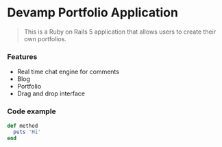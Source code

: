 # Devamp Portfolio Application

> This is a Ruby on Rails  5 application  that allows users to create their own portfolios.

### Features

- Real time chat engine for comments
- Blog 
- Portfolio
- Drag and drop interface

### Code example
```ruby
def method
  puts 'Hi'
end
```
